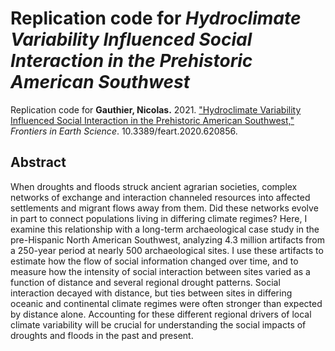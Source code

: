 # Replication code for *Hydroclimate Variability Influenced Social Interaction in the Prehistoric American Southwest*

Replication code for **Gauthier, Nicolas.** 2021. ["Hydroclimate Variability Influenced Social Interaction in the Prehistoric American Southwest,"](https://www.frontiersin.org/articles/10.3389/feart.2020.620856/full) *Frontiers in Earth Science*. 10.3389/feart.2020.620856.

## Abstract

When droughts and floods struck ancient agrarian societies, complex networks of exchange and interaction channeled resources into affected settlements and migrant flows away from them. Did these networks evolve in part to connect populations living in differing climate regimes? Here, I examine this relationship with a long-term archaeological case study in the pre-Hispanic North American Southwest, analyzing 4.3 million artifacts from a 250-year period at nearly 500 archaeological sites. I use these artifacts to estimate how the flow of social information changed over time, and to measure how the intensity of social interaction between sites varied as a function of distance and several regional drought patterns. Social interaction decayed with distance, but ties between sites in differing oceanic and continental climate regimes were often stronger than expected by distance alone. Accounting for these different regional drivers of local climate variability will be crucial for understanding the social impacts of droughts and floods in the past and present.
